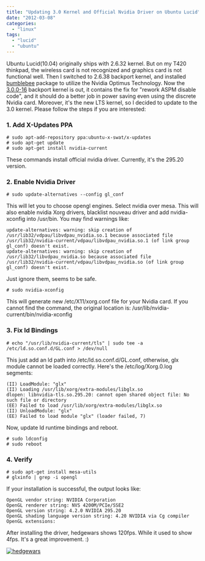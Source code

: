 ```yaml
---
title: "Updating 3.0 Kernel and Official Nvidia Driver on Ubuntu Lucid"
date: "2012-03-08"
categories: 
  - "linux"
tags: 
  - "lucid"
  - "ubuntu"
---
```


Ubuntu Lucid(10.04) originally ships with 2.6.32 kernel. But on my T420 thinkpad, the wireless card is not recognized and graphics card is not functional well. Then I switched to 2.6.38 backport kernel, and installed [bumblebee](https://launchpad.net/~bumblebee/+archive/stable) package to utilize the Nvidia Optimus Technology. Now the [3.0.0-16](https://launchpad.net/ubuntu/+source/linux/3.0.0-16.29) backport kernel is out, it contains the fix for "rework ASPM disable code", and it should do a better job in power saving even using the discrete Nvidia card. Moreover, it's the new LTS kernel, so I decided to update to the 3.0 kernel. Please follow the steps if you are interested:

### 1\. Add X-Updates PPA

```
# sudo apt-add-repository ppa:ubuntu-x-swat/x-updates
# sudo apt-get update
# sudo apt-get install nvidia-current
```

These commands install official nvidia driver. Currently, it's the 295.20 version.

### 2\. Enable Nvidia Driver

```
# sudo update-alternatives --config gl_conf
```

This will let you to choose opengl engines. Select nvidia over mesa. This will also enable nvidia Xorg drivers, blacklist nouveau driver and add nvidia-xconfig into /usr/bin. You may find warnings like:

```
update-alternatives: warning: skip creation of /usr/lib32/vdpau/libvdpau_nvidia.so.1 because associated file /usr/lib32/nvidia-current/vdpau/libvdpau_nvidia.so.1 (of link group gl_conf) doesn't exist.
update-alternatives: warning: skip creation of /usr/lib32/libvdpau_nvidia.so because associated file /usr/lib32/nvidia-current/vdpau/libvdpau_nvidia.so (of link group gl_conf) doesn't exist.
```

Just ignore them, seems to be safe.

```
# sudo nvidia-xconfig
```

This will generate new /etc/X11/xorg.conf file for your Nvidia card. If you cannot find the command, the original location is: /usr/lib/nvidia-current/bin/nvidia-xconfig

### 3\. Fix ld Bindings

```
# echo "/usr/lib/nvidia-current/tls" | sudo tee -a /etc/ld.so.conf.d/GL.conf > /dev/null
```

This just add an ld path into /etc/ld.so.conf.d/GL.conf, otherwise, glx module cannot be loaded correctly. Here's the /etc/log/Xorg.0.log segments:

```
(II) LoadModule: "glx"
(II) Loading /usr/lib/xorg/extra-modules/libglx.so
dlopen: libnvidia-tls.so.295.20: cannot open shared object file: No such file or directory
(EE) Failed to load /usr/lib/xorg/extra-modules/libglx.so
(II) UnloadModule: "glx"
(EE) Failed to load module "glx" (loader failed, 7)
```

Now, update ld runtime bindings and reboot.

```
# sudo ldconfig
# sudo reboot
```

### 4\. Verify

```
# sudo apt-get install mesa-utils
# glxinfo | grep -i opengl
```

If your installation is successful, the output looks like:

```
OpenGL vendor string: NVIDIA Corporation
OpenGL renderer string: NVS 4200M/PCIe/SSE2
OpenGL version string: 4.2.0 NVIDIA 295.20
OpenGL shading language version string: 4.20 NVIDIA via Cg compiler
OpenGL extensions:
```

After installing the driver, hedgewars shows 120fps. While it used to show 4fps. It's a great improvement. :)

[![hedgewars](images/6963740713_6580285442_z.jpg)](http://www.flickr.com/photos/gonwan1985/6963740713 "hedgewars by Binhao Qian, on Flickr")
